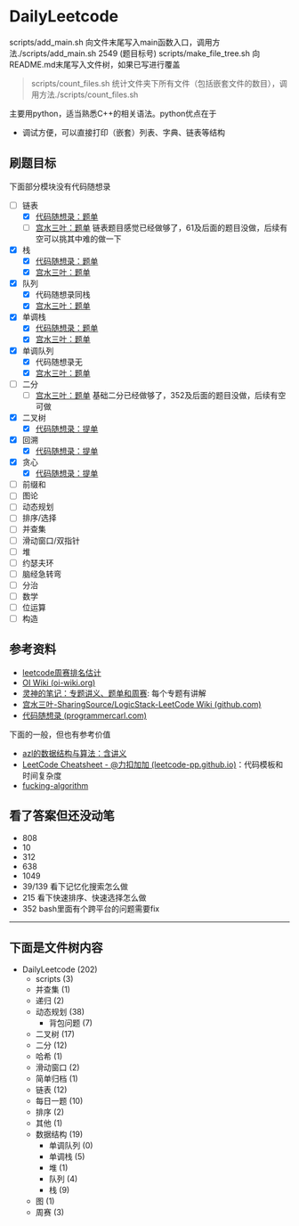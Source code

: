 # DailyLeetcode

scripts/add_main.sh 向文件末尾写入main函数入口，调用方法./scripts/add_main.sh 2549 (题目标号)
scripts/make_file_tree.sh 向README.md末尾写入文件树，如果已写进行覆盖
> scripts/count_files.sh 统计文件夹下所有文件（包括嵌套文件的数目），调用方法./scripts/count_files.sh <PATH>

主要用python，适当熟悉C++的相关语法。python优点在于
- 调试方便，可以直接打印（嵌套）列表、字典、链表等结构

## 刷题目标
下面部分模块没有代码随想录
- [ ] 链表
    - [x] [代码随想录：题单](https://www.programmercarl.com/%E9%93%BE%E8%A1%A8%E7%90%86%E8%AE%BA%E5%9F%BA%E7%A1%80.html#%E9%93%BE%E8%A1%A8%E7%9A%84%E7%B1%BB%E5%9E%8B)
    - [ ] [宫水三叶：题单](https://github.com/SharingSource/LogicStack-LeetCode/wiki/%E9%93%BE%E8%A1%A8) 链表题目感觉已经做够了，61及后面的题目没做，后续有空可以挑其中难的做一下
- [x] 栈
    - [x] [代码随想录：题单](https://www.programmercarl.com/%E6%A0%88%E4%B8%8E%E9%98%9F%E5%88%97%E7%90%86%E8%AE%BA%E5%9F%BA%E7%A1%80.html)
    - [x] [宫水三叶：题单](https://github.com/SharingSource/LogicStack-LeetCode/wiki/%E6%A0%88)
- [x] 队列
    - [x] 代码随想录同栈
    - [x] [宫水三叶：题单](https://github.com/SharingSource/LogicStack-LeetCode/wiki/%E9%98%9F%E5%88%97)
- [x] 单调栈
    - [x] [代码随想录：题单](https://programmercarl.com/0739.%E6%AF%8F%E6%97%A5%E6%B8%A9%E5%BA%A6.html#%E7%AE%97%E6%B3%95%E5%85%AC%E5%BC%80%E8%AF%BE)
    - [x] [宫水三叶：题单](https://github.com/SharingSource/LogicStack-LeetCode/wiki/%E5%8D%95%E8%B0%83%E6%A0%88)
- [x] 单调队列
    - [x] 代码随想录无
    - [x] [宫水三叶：题单](https://github.com/SharingSource/LogicStack-LeetCode/wiki/%E5%8D%95%E8%B0%83%E9%98%9F%E5%88%97)
- [ ] 二分 
    - [ ] [宫水三叶：题单](https://github.com/SharingSource/LogicStack-LeetCode/wiki/%E4%BA%8C%E5%88%86) 基础二分已经做够了，352及后面的题目没做，后续有空可做
- [x] 二叉树 
    - [x] [代码随想录：提单](https://programmercarl.com/%E4%BA%8C%E5%8F%89%E6%A0%91%E7%90%86%E8%AE%BA%E5%9F%BA%E7%A1%80.html)
- [x] 回溯 
    - [x] [代码随想录：提单](https://programmercarl.com/%E5%9B%9E%E6%BA%AF%E7%AE%97%E6%B3%95%E7%90%86%E8%AE%BA%E5%9F%BA%E7%A1%80.html#%E9%A2%98%E7%9B%AE%E5%88%86%E7%B1%BB)
- [x] 贪心
    - [x] [代码随想录：提单](https://programmercarl.com/%E8%B4%AA%E5%BF%83%E7%AE%97%E6%B3%95%E7%90%86%E8%AE%BA%E5%9F%BA%E7%A1%80.html#%E7%AE%97%E6%B3%95%E5%85%AC%E5%BC%80%E8%AF%BE)

- [ ] 前缀和
- [ ] 图论
- [ ] 动态规划
- [ ] 排序/选择
- [ ] 并查集
- [ ] 滑动窗口/双指针
- [ ] 堆
- [ ] 约瑟夫环
- [ ] 脑经急转弯
- [ ] 分治
- [ ] 数学
- [ ] 位运算
- [ ] 构造

## 参考资料
- [leetcode周赛排名估计](https://lccn.lbao.site)
- [OI Wiki (oi-wiki.org)](https://oi-wiki.org/ds/monotonous-stack/)
- [灵神的笔记：专题讲义、题单和周赛](https://github.com/EndlessCheng): 每个专题有讲解
- [宫水三叶-SharingSource/LogicStack-LeetCode Wiki (github.com)](https://github.com/SharingSource/LogicStack-LeetCode/wiki/记忆化搜索)
- [代码随想录 (programmercarl.com)](htntps://www.programmercarl.com/动态规划理论基础.html#算法公开课)

下面的一般，但也有参考价值
- [azl的数据结构与算法：含讲义](https://github.com/azl397985856/leetcode/blob/master/thinkings/dynamic-programming.md)
- [LeetCode Cheatsheet - @力扣加加 (leetcode-pp.github.io)](https://leetcode-pp.github.io/leetcode-cheat/?tab=solution-template)：代码模板和时间复杂度
- [fucking-algorithm](https://github.com/labuladong/fucking-algorithm/tree/master/%E5%8A%A8%E6%80%81%E8%A7%84%E5%88%92%E7%B3%BB%E5%88%97)

## 看了答案但还没动笔

- 808
- 10
- 312
- 638
- 1049
- 39/139 看下记忆化搜索怎么做
- 215 看下快速排序、快速选择怎么做
- 352
bash里面有个跨平台的问题需要fix

------------------------
下面是文件树内容
------------------------
- DailyLeetcode (202)
    - scripts (3)
    - 并查集 (1)
    - 递归 (2)
    - 动态规划 (38)
        - 背包问题 (7)
    - 二叉树 (17)
    - 二分 (12)
    - 哈希 (1)
    - 滑动窗口 (2)
    - 简单归档 (1)
    - 链表 (12)
    - 每日一题 (10)
    - 排序 (2)
    - 其他 (1)
    - 数据结构 (19)
        - 单调队列 (0)
        - 单调栈 (5)
        - 堆 (1)
        - 队列 (4)
        - 栈 (9)
    - 图 (1)
    - 周赛 (3)

